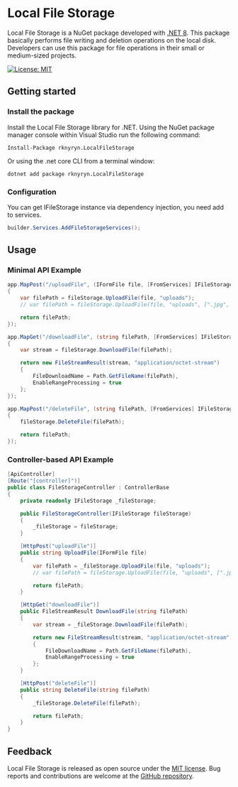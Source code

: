 # Local File Storage

Local File Storage is a NuGet package developed with [.NET 8](https://dotnet.microsoft.com/en-us/download/dotnet/8.0). This package basically performs file writing and deletion operations on the local disk. Developers can use this package for file operations in their small or medium-sized projects.

[![License: MIT](https://img.shields.io/badge/License-MIT-yellow.svg)](./LICENSE)

## Getting started

### Install the package

Install the Local File Storage library for .NET.
Using the NuGet package manager console within Visual Studio run the following command:

```
Install-Package rknyryn.LocalFileStorage
```

Or using the .net core CLI from a terminal window:

```
dotnet add package rknyryn.LocalFileStorage
```

### Configuration

You can get IFileStorage instance via dependency injection, you need add to services.

```csharp
builder.Services.AddFileStorageServices();
```

## Usage

### Minimal API Example

```csharp
app.MapPost("/uploadFile", (IFormFile file, [FromServices] IFileStorage fileStorage) =>
{
    var filePath = fileStorage.UploadFile(file, "uploads");
    // var filePath = fileStorage.UploadFile(file, "uploads", [".jpg", ".png"]);

    return filePath;
});

app.MapGet("/downloadFile", (string filePath, [FromServices] IFileStorage fileStorage) =>
{
    var stream = fileStorage.DownloadFile(filePath);

    return new FileStreamResult(stream, "application/octet-stream")
    {
        FileDownloadName = Path.GetFileName(filePath),
        EnableRangeProcessing = true
    };
});

app.MapPost("/deleteFile", (string filePath, [FromServices] IFileStorage fileStorage) =>
{
    fileStorage.DeleteFile(filePath);

    return filePath;
});
```

### Controller-based API Example

```csharp
[ApiController]
[Route("[controller]")]
public class FileStorageController : ControllerBase
{
    private readonly IFileStorage _fileStorage;

    public FileStorageController(IFileStorage fileStorage)
    {
        _fileStorage = fileStorage;
    }

    [HttpPost("uploadFile")]
    public string UploadFile(IFormFile file)
    {
        var filePath = _fileStorage.UploadFile(file, "uploads");
        // var filePath = fileStorage.UploadFile(file, "uploads", [".jpg", ".png"]);

        return filePath;
    }

    [HttpGet("downloadFile")]
    public FileStreamResult DownloadFile(string filePath)
    {
        var stream = _fileStorage.DownloadFile(filePath);

        return new FileStreamResult(stream, "application/octet-stream")
        {
            FileDownloadName = Path.GetFileName(filePath),
            EnableRangeProcessing = true
        };
    }

    [HttpPost("deleteFile")]
    public string DeleteFile(string filePath)
    {
        _fileStorage.DeleteFile(filePath);

        return filePath;
    }
}
```

## Feedback

Local File Storage is released as open source under the [MIT license](https://github.com/rknyryn/LocalFileStorage/blob/main/LICENSE). Bug reports and contributions are welcome at the [GitHub repository](https://github.com/rknyryn/LocalFileStorage.git).
